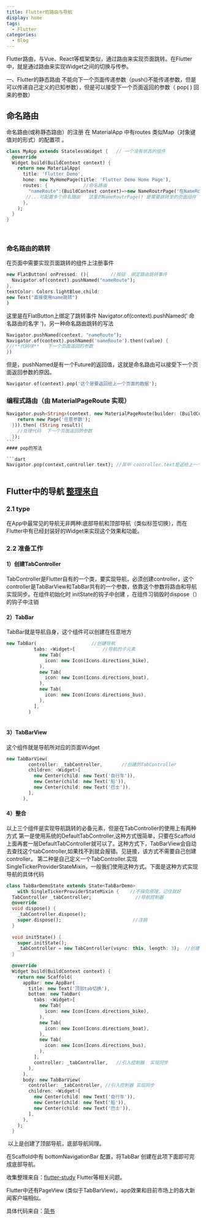 ```yaml
---
title: Flutter的路由与导航
display: home
tags:
  - Flutter
categories: 
  - Blog
---
```


Flutter路由，与Vue、React等框架类似，通过路由来实现页面跳转。在Flutter中，就是通过路由来实现Widget之间的切换与传参。

<!-- more -->

一、Flutter的静态路由 不能向下一个页面传递参数（push()不能传递参数，但是可以传递自己定义的已知参数），但是可以接受下一个页面返回的参数（ pop( ) 回来的参数）

## 命名路由
命名路由(或称静态路由）的注册  在 MaterialApp 中有routes 类似Map（对象键值对的形式）的配置项 。

```Dart
class MyApp extends StatelessWidget {   // 一个没有状态的组件
  @override
  Widget build(BuildContext context) {
    return new MaterialApp(
      title: 'Flutter Demo',
      home: new MyHomePage(title: 'Flutter Demo Home Page'),
      routes: {             //命名路由
        "nameRoute":(BuildContext context)=>new NameRoutrPage('在NameRoutrPage页面中定义的参数'), //"路由名称" 对应跳转的页面（组件）
       //...可配置多个命名路由   这里的NameRoutrPage() 是需要跳转至的页面组件 需要另外声明
      },
    );
  }
}
```
​
### 命名路由的跳转 
在页面中需要实现页面跳转的组件上注册事件
```Dart
new FlatButton( onPressed: (){        //按钮  绑定路由跳转事件
  Navigator.of(context).pushNamed("nameRoute");
}, 
textColor: Colors.lightBlue,child: 
new Text("直接使用name跳转")
)
```
这里是在FlatButton上绑定了跳转事件 Navigator.of(context).pushNamed(' 命名路由的名字 ')，另一种命名路由跳转的写法

```dart
Navigator.pushNamed(context, "nameRoute");
Navigator.of(context).pushNamed('nameRoute').then((value) {
///**代码块**   下一个页面返回的参数
})
```
但是，pushNamed是有一个Future的返回值，这就是命名路由可以接受下一个页面返回参数的原因。
```dart
Navigator.of(context).pop('这个是要返回给上一个页面的数据');
```
### 编程式路由（由 MaterialPageRoute 实现）
```Dart
Navigator.push<String>(context, new MaterialPageRoute(builder: (BuildContext context){
    return new Page('任意参数'); 
  })).then( (String result){
    //处理代码  下一个页面返回的参数
  });
​```
#### pop的写法

```dart
Navigator.pop(context,controller.text); //其中 controller.text是返给上一个页面的参数
​
```
## Flutter中的导航  [整理来自](https://www.jianshu.com/p/fbd1d0e22f9c)

### 2.1 type
在App中最常见的导航无非两种:底部导航和顶部导航（类似标签切换），而在Flutter中有已经封装好的Widget来实现这个效果和功能。

### 2.2 准备工作

#### 1）创建TabController

TabController是Flutter自有的一个类，要实现导航，必须创建controller，这个controller是TabBarView和TabBar共有的一个参数，依靠这个参数将路由和导航实现同步。在组件初始化时 initState的钩子中创建 ，在组件习销毁时dispose（）的钩子中注销

#### 2）TabBar

TabBar就是导航自身，这个组件可以创建在任意地方


```dart
new TabBar(                    //创建导航
          tabs: <Widget>[          //导航的子元素
            new Tab(
              icon: new Icon(Icons.directions_bike),
            ),
            new Tab(
              icon: new Icon(Icons.directions_boat),
            ),
            new Tab(
              icon: new Icon(Icons.directions_bus),
            ),
          ],
        )
​
```


#### 3）TabBarView
这个组件就是导航所对应的页面Widget
```dart
new TabBarView(
        controller: _tabController,       //创建的TabController
        children: <Widget>[
          new Center(child: new Text('自行车')),
          new Center(child: new Text('船')),
          new Center(child: new Text('巴士')),
        ],
      ),
```
#### 4）整合
以上三个组件是实现导航跳转的必备元素，但是在TabController的使用上有两种方式
第一是使用系统的DefaultTabController,这种方式很简单，只要在Scaffold上面再套一层DefaultTabController就可以了。这种方式下，TabBarView会自动去查找这个tabController,如果找不到就会报错。见链接，该方式不需要自己创建controller。
第二种是自己定义一个TabController.实现SingleTickerProviderStateMixin，一般我们使用这种方式。下面是这种方式实现导航的具体代码
```dart
class TabBarDemoState extends State<TabBarDemo>
    with SingleTickerProviderStateMixin {    //不探究原理，记住就好
  TabController _tabController;                //导航控制器
  @override
  void dispose() {
    _tabController.dispose();
    super.dispose();                          //注销
  }
​
  void initState() {
    super.initState();
    _tabController = new TabController(vsync: this, length: 3);  //创建 length：根据实际写
  }
​
  @override
  Widget build(BuildContext context) {
    return new Scaffold(
      appBar: new AppBar(
        title: new Text('顶部tab切换'),
        bottom: new TabBar(
          tabs: <Widget>[
            new Tab(
              icon: new Icon(Icons.directions_bike),
            ),
            new Tab(
              icon: new Icon(Icons.directions_boat),
            ),
            new Tab(
              icon: new Icon(Icons.directions_bus),
            ),
          ],
          controller: _tabController,   //引入控制器  实现同步
        ),
      ),
      body: new TabBarView(
        controller: _tabController, //引入控制器 实现同步
        children: <Widget>[
          new Center(child: new Text('自行车')),
          new Center(child: new Text('船')),
          new Center(child: new Text('巴士')),
        ],
      ),
    );
  }
```
​
以上是创建了顶部导航，底部导航同理。

在Scaffold中有 bottomNavigationBar 配置，将TabBar 创建在此项下面即可完成底部导航。



收集整理来自：[flutter-study](https://github.com/chinabrant/flutter_study) Flutter等相关问题。



Flutter中还有PageView (类似于TabBarView)，app效果和目前市场上的各大新闻客户端相似。

具体代码来自：[简书](https://www.jianshu.com/p/7f5b7e7d3c9a)
